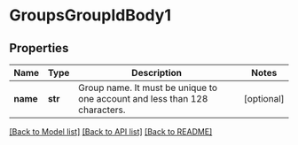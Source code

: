 # GroupsGroupIdBody1

## Properties
Name | Type | Description | Notes
------------ | ------------- | ------------- | -------------
**name** | **str** | Group name. It must be unique to one account and less than 128 characters. | [optional] 

[[Back to Model list]](../README.md#documentation-for-models) [[Back to API list]](../README.md#documentation-for-api-endpoints) [[Back to README]](../README.md)


